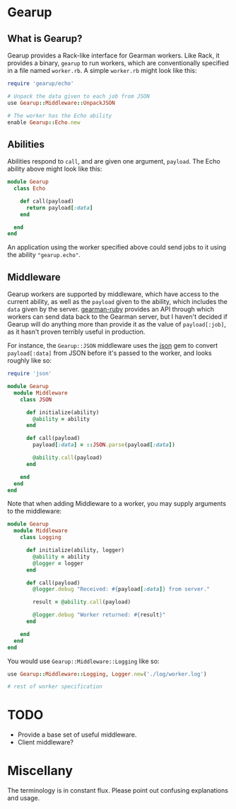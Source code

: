 # Gearup

## What is Gearup?

Gearup provides a Rack-like interface for Gearman workers. Like Rack, it provides a binary, `gearup` to run workers, which are conventionally specified in a file named `worker.rb`. A simple `worker.rb` might look like this:

```ruby
require 'gearup/echo'

# Unpack the data given to each job from JSON
use Gearup::Middleware::UnpackJSON

# The worker has the Echo ability
enable Gearup::Echo.new
```

## Abilities

Abilities respond to `call`, and are given one argument, `payload`. The Echo ability above might look like this:

```ruby
module Gearup
  class Echo

    def call(payload)
      return payload[:data]
    end

  end
end
```

An application using the worker specified above could send jobs to it using the ability `"gearup.echo"`.

## Middleware

Gearup workers are supported by middleware, which have access to the current ability, as well as the `payload` given to the ability, which includes the `data` given by the server. [gearman-ruby] provides an API through which workers can send data back to the Gearman server, but I haven't decided if Gearup will do anything more than provide it as the value of `payload[:job]`, as it hasn't proven terribly useful in production.

For instance, the `Gearup::JSON` middleware uses the [json] gem to convert `payload[:data]` from JSON before it's passed to the worker, and looks roughly like so:

```ruby
require 'json'

module Gearup
  module Middleware
    class JSON

      def initialize(ability)
        @ability = ability
      end

      def call(payload)
        payload[:data] = ::JSON.parse(payload[:data])

        @ability.call(payload)
      end

    end
  end
end
```

Note that when adding Middleware to a worker, you may supply arguments to the middleware:

```ruby
module Gearup
  module Middleware
    class Logging

      def initialize(ability, logger)
        @ability = ability
        @logger = logger
      end

      def call(payload)
        @logger.debug "Received: #{payload[:data]} from server."

        result = @ability.call(payload)

        @logger.debug "Worker returned: #{result}"
      end

    end
  end
end
```

You would use `Gearup::Middleware::Logging` like so:

```ruby
use Gearup::Middleware::Logging, Logger.new('./log/worker.log')

# rest of worker specification
```

# TODO

* Provide a base set of useful middleware.
* Client middleware?

# Miscellany

The terminology is in constant flux. Please point out confusing explanations and usage.

[gearman-ruby]: http://rubgems.org/gems/gearman-ruby
[json]: http://rubygems.org/gems/json
[Supervisor]: http://supervisord.org/
[god]: http://godrb.com/
[Foreman]: http://ddollar.github.com/foreman/
